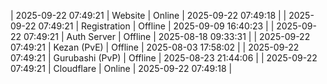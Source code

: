 | 2025-09-22 07:49:21 | Website | Online | 2025-09-22 07:49:18 |
| 2025-09-22 07:49:21 | Registration | Offline | 2025-09-09 16:40:23 |
| 2025-09-22 07:49:21 | Auth Server | Offline | 2025-08-18 09:33:31 |
| 2025-09-22 07:49:21 | Kezan (PvE) | Offline | 2025-08-03 17:58:02 |
| 2025-09-22 07:49:21 | Gurubashi (PvP) | Offline | 2025-08-23 21:44:06 |
| 2025-09-22 07:49:21 | Cloudflare | Online | 2025-09-22 07:49:18 |
